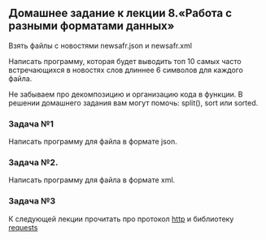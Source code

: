 ## **Домашнее задание к лекции 8.«Работа с разными форматами данных»**
Взять файлы с новостями newsafr.json и newsafr.xml

Написать программу, которая будет выводить топ 10 самых часто встречающихся в новостях слов длиннее 6 символов для каждого файла.

Не забываем про декомпозицию и организацию кода в функции. В решении домашнего задания вам могут помочь: split(), sort или sorted.

### **Задача №1**
Написать программу для файла в формате json.

### **Задача №2.**
Написать программу для файла в формате xml.

### **Задача №3**
К следующей лекции прочитать про протокол [http](https://ru.wikipedia.org/wiki/HTTP) и библиотеку [requests](https://khashtamov.com/ru/python-requests/)